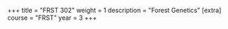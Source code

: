 +++
title = "FRST 302"
weight = 1
description = "Forest Genetics"
[extra]
course = "FRST"
year = 3
+++
